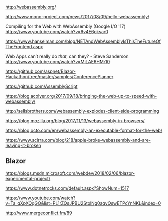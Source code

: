 
http://webassembly.org/

http://www.mono-project.com/news/2017/08/09/hello-webassembly/

Compiling for the Web with WebAssembly (Google I/O '17)
https://www.youtube.com/watch?v=6v4E6oksar0

https://www.hanselman.com/blog/NETAndWebAssemblyIsThisTheFutureOfTheFrontend.aspx

Web Apps can’t really do *that*, can they? - Steve Sanderson
https://www.youtube.com/watch?v=MiLAE6HMr10

https://github.com/aspnet/Blazor-Hackathon/tree/master/samples/ConferencePlanner

https://github.com/AssemblyScript

https://blog.acolyer.org/2017/09/18/bringing-the-web-up-to-speed-with-webassembly/

http://sellsbrothers.com/webassembly-explodes-client-side-programming

https://blog.mozilla.org/blog/2017/11/13/webassembly-in-browsers/

https://blog.octo.com/en/webassembly-an-executable-format-for-the-web/

https://www.scirra.com/blog/218/apple-broke-webassembly-and-are-leaving-it-broken

## Blazor

https://blogs.msdn.microsoft.com/webdev/2018/02/06/blazor-experimental-project/

https://www.dotnetrocks.com/default.aspx?ShowNum=1517

https://www.youtube.com/watch?v=Ta_qXpXQqGQ&list=PL1rZQsJPBU2StolNg0aqvQswETPcYnNKL&index=0

http://www.mergeconflict.fm/89

